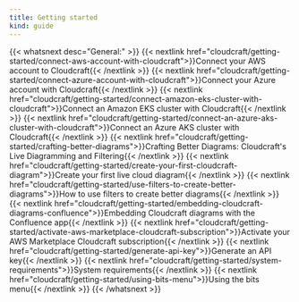 ```yaml
---
title: Getting started
kind: guide
---
```


{{< whatsnext desc="General:" >}}
    {{< nextlink href="cloudcraft/getting-started/connect-aws-account-with-cloudcraft">}}Connect your AWS account to Cloudcraft{{< /nextlink >}}
    {{< nextlink href="cloudcraft/getting-started/connect-azure-account-with-cloudcraft">}}Connect your Azure account with Cloudcraft{{< /nextlink >}}
    {{< nextlink href="cloudcraft/getting-started/connect-amazon-eks-cluster-with-cloudcraft">}}Connect an Amazon EKS cluster with Cloudcraft{{< /nextlink >}}
    {{< nextlink href="cloudcraft/getting-started/connect-an-azure-aks-cluster-with-cloudcraft">}}Connect an Azure AKS cluster with Cloudcraft{{< /nextlink >}}
    {{< nextlink href="cloudcraft/getting-started/crafting-better-diagrams">}}Crafting Better Diagrams: Cloudcraft's Live Diagramming and Filtering{{< /nextlink >}}
    {{< nextlink href="cloudcraft/getting-started/create-your-first-cloudcraft-diagram">}}Create your first live cloud diagram{{< /nextlink >}}
    {{< nextlink href="cloudcraft/getting-started/use-filters-to-create-better-diagrams">}}How to use filters to create better diagrams{{< /nextlink >}}
    {{< nextlink href="cloudcraft/getting-started/embedding-cloudcraft-diagrams-confluence">}}Embedding Cloudcraft diagrams with the Confluence app{{< /nextlink >}}
    {{< nextlink href="cloudcraft/getting-started/activate-aws-marketplace-cloudcraft-subscription">}}Activate your AWS Marketplace Cloudcraft subscription{{< /nextlink >}}
    {{< nextlink href="cloudcraft/getting-started/generate-api-key">}}Generate an API key{{< /nextlink >}}
    {{< nextlink href="cloudcraft/getting-started/system-requirements">}}System requirements{{< /nextlink >}}
    {{< nextlink href="cloudcraft/getting-started/using-bits-menu">}}Using the bits menu{{< /nextlink >}}
{{< /whatsnext >}}
